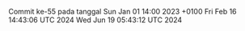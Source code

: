 Commit ke-55 pada tanggal Sun Jan 01 14:00 2023 +0100
Fri Feb 16 14:43:06 UTC 2024
Wed Jun 19 05:43:12 UTC 2024
